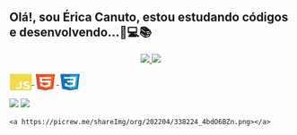 ## Olá!, sou Érica Canuto, estou estudando códigos e desenvolvendo...🚀💻📚

<div align="center">
  <a href="https://github.com/EricaCanuto">
  <img height="180em" src="https://github-readme-stats.vercel.app/api?username=EricaCanuto&show_icons=false&theme=dark&include_all_commits=false&count_private=false"/>
  <img height="180em" src="https://github-readme-stats.vercel.app/api/top-langs/?username=EricaCanuto&layout=compact&langs_count=7&theme=dark"/>
</div>
  
  <div style="display: inline_block"><br>
  <img align="center" alt="Erica-Js" height="30" width="40" src="https://raw.githubusercontent.com/devicons/devicon/master/icons/javascript/javascript-plain.svg">
  <img align="center" alt="Erica-HTML" height="30" width="40" src="https://raw.githubusercontent.com/devicons/devicon/master/icons/html5/html5-original.svg">
  <img align="center" alt="Erica-CSS" height="30" width="40" src="https://raw.githubusercontent.com/devicons/devicon/master/icons/css3/css3-original.svg">
 
    
    

  <a href="https://instagram.com/er1ca.undef1ned" target="_blank"><img src="https://img.shields.io/badge/-Instagram-%23E4405F?style=for-the-badge&logo=instagram&logoColor=white" target="_blank"></a>
  <a href="https://www.linkedin.com/in/%C3%A9rica-canuto-abb688206" target="_blank"><img src="https://img.shields.io/badge/-LinkedIn-%230077B5?style=for-the-badge&logo=linkedin&logoColor=white" target="_blank"></a> 
 
    <a https://picrew.me/shareImg/org/202204/338224_4bdO6BZn.png></a>
  
  ##
